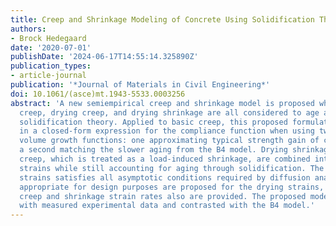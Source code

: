```yaml
---
title: Creep and Shrinkage Modeling of Concrete Using Solidification Theory
authors:
- Brock Hedegaard
date: '2020-07-01'
publishDate: '2024-06-17T14:55:14.325890Z'
publication_types:
- article-journal
publication: '*Journal of Materials in Civil Engineering*'
doi: 10.1061/(asce)mt.1943-5533.0003256
abstract: 'A new semiempirical creep and shrinkage model is proposed wherein basic
  creep, drying creep, and drying shrinkage are all considered to age according to
  solidification theory. Applied to basic creep, this proposed formulation results
  in a closed-form expression for the compliance function when using two different
  volume growth functions: one approximating typical strength gain of concrete, and
  a second matching the slower aging from the B4 model. Drying shrinkage and drying
  creep, which is treated as a load-induced shrinkage, are combined into total drying
  strains while still accounting for aging through solidification. The model for drying
  strains satisfies all asymptotic conditions required by diffusion analysis. Approximations
  appropriate for design purposes are proposed for the drying strains, and the associated
  creep and shrinkage strain rates also are provided. The proposed model was compared
  with measured experimental data and contrasted with the B4 model.'
---
```

